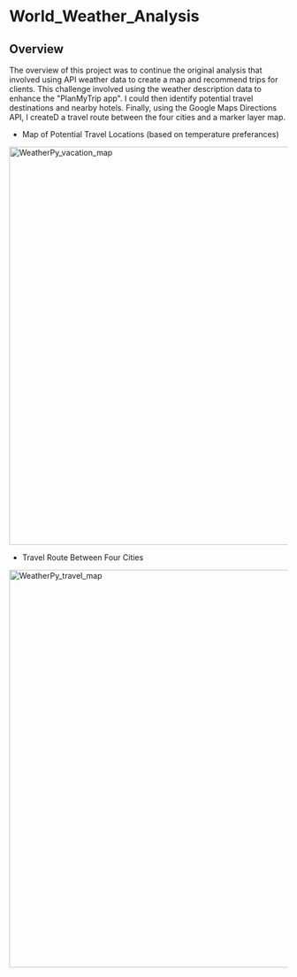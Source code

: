 # World_Weather_Analysis

## Overview
The overview of this project was to continue the original analysis that involved using API weather data to create a map and recommend trips for clients. This challenge involved using the weather description data to enhance the "PlanMyTrip app". I could then identify potential travel destinations and nearby hotels. Finally, using the Google Maps Directions API, I createD a travel route between the four cities and a marker layer map.

- Map of Potential Travel Locations (based on temperature preferances)
<img width="720" alt="WeatherPy_vacation_map" src="https://user-images.githubusercontent.com/107594280/202440064-ce890c7f-8b48-40ec-8346-1fe0743cee44.png">

- Travel Route Between Four Cities
<img width="719" alt="WeatherPy_travel_map" src="https://user-images.githubusercontent.com/107594280/202440167-d6f6afac-e177-4fc7-9fbf-af570c43a696.png">

